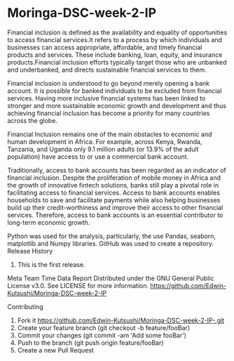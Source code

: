# Moringa-DSC-week-2-IP
Financial inclusion is defined as the availability and equality of opportunities to access financial services.It refers to a process by which individuals and businesses can access appropriate, affordable, and timely financial products and services. These include banking, loan, equity, and insurance products.Financial inclusion efforts typically target those who are unbanked and underbanked, and directs sustainable financial services to them.

Financial inclusion is understood to go beyond merely opening a bank account. It is possible for banked individuals to be excluded from financial services. Having more inclusive financial systems has been linked to stronger and more sustainable economic growth and development and thus achieving financial inclusion has become a priority for many countries across the globe.

Financial Inclusion remains one of the main obstacles to economic and human development in Africa. For example, across Kenya, Rwanda, Tanzania, and Uganda only 9.1 million adults (or 13.9% of the adult population) have access to or use a commercial bank account.

Traditionally, access to bank accounts has been regarded as an indicator of financial inclusion. Despite the proliferation of mobile money in Africa and the growth of innovative fintech solutions, banks still play a pivotal role in facilitating access to financial services. Access to bank accounts enables households to save and facilitate payments while also helping businesses build up their credit-worthiness and improve their access to other financial services. Therefore, access to bank accounts is an essential contributor to long-term economic growth.

Python was used for the analysis, particularly, the use Pandas, seaborn, matplotlib and Numpy libraries. 
GitHub was used to create a repository.
Release History
1. This is the first release.

Meta
Team Time Data Report
Distributed under the GNU General Public License v3.0. See LICENSE for more information.
https://github.com/Edwin-Kutsushi/Moringa-DSC-week-2-IP

Contributing
1. Fork it https://github.com/Edwin-Kutsushi/Moringa-DSC-week-2-IP-.git
2. Create your feature branch (git checkout -b feature/fooBar)
3. Commit your changes (git commit -am 'Add some fooBar')
4. Push to the branch (git push origin feature/fooBar)
5. Create a new Pull Request
